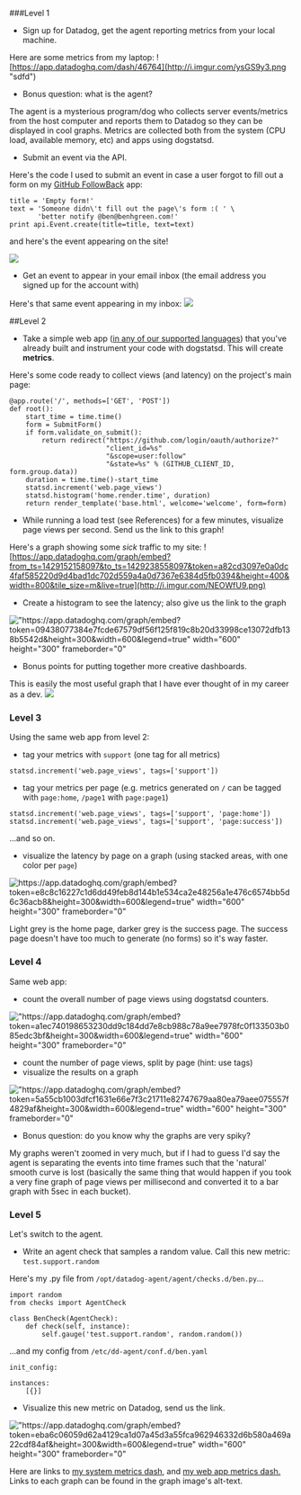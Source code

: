 ###Level 1

* Sign up for Datadog, get the agent reporting metrics from your local machine.

Here are some metrics from my laptop:
![https://app.datadoghq.com/dash/46764](http://i.imgur.com/ysGS9y3.png "sdfd") 

* Bonus question: what is the agent?

The agent is a mysterious program/dog who collects server events/metrics from the host computer and reports them to Datadog so they can be displayed in cool graphs. Metrics are collected both from the system (CPU load, available memory, etc) and apps using dogstatsd.

* Submit an event via the API.

Here's the code I used to submit an event in case a user forgot to fill out a form on my [GitHub FollowBack](http://githubfollowback.projects.benhgreen.com) app:
```
title = 'Empty form!'
text = 'Someone didn\'t fill out the page\'s form :( ' \
       'better notify @ben@benhgreen.com!'
print api.Event.create(title=title, text=text)
```

and here's the event appearing on the site!

![](http://i.imgur.com/MCJc5kC.png) 


* Get an event to appear in your email inbox (the email address you signed up for the account with)

Here's that same event appearing in my inbox:
![](http://i.imgur.com/rdArpYa.png) 

##Level 2

* Take a simple web app ([in any of our supported languages](http://docs.datadoghq.com/libraries/)) that you've already built and instrument your code with dogstatsd. This will create **metrics**.

Here's some code ready to collect views (and latency) on the project's main page:
```
@app.route('/', methods=['GET', 'POST'])
def root():
    start_time = time.time()
    form = SubmitForm()
    if form.validate_on_submit():
        return redirect("https://github.com/login/oauth/authorize?"
                        "client_id=%s"
                        "&scope=user:follow"
                        "&state=%s" % (GITHUB_CLIENT_ID, form.group.data))
    duration = time.time()-start_time
    statsd.increment('web.page_views')
    statsd.histogram('home.render.time', duration)
    return render_template('base.html', welcome='welcome', form=form)
```

* While running a load test (see References) for a few minutes, visualize page views per second. Send us the link to this graph!

Here's a graph showing some *sick* traffic to my site:
![https://app.datadoghq.com/graph/embed?from_ts=1429152158097&to_ts=1429238558097&token=a82cd3097e0a0dc4faf585220d9d4bad1dc702d559a4a0d7367e6384d5fb0394&height=400&width=800&tile_size=m&live=true](http://i.imgur.com/NEOWfU9.png) 

* Create a histogram to see the latency; also give us the link to the graph

!["https://app.datadoghq.com/graph/embed?token=09438077384e7fcde67579df56f125f819c8b20d33998ce13072dfb138b5542d&height=300&width=600&legend=true" width="600" height="300" frameborder="0"](http://i.imgur.com/tLOxmax.png)

* Bonus points for putting together more creative dashboards.

This is easily the most useful graph that I have ever thought of in my career as a dev.
![](http://i.imgur.com/aocSGN7.png)  

### Level 3

Using the same web app from level 2:
* tag your metrics with `support` (one tag for all metrics)

```
statsd.increment('web.page_views', tags=['support'])
```
* tag your metrics per page (e.g. metrics generated on `/` can be tagged with `page:home`, `/page1` with `page:page1`)

```
statsd.increment('web.page_views', tags=['support', 'page:home'])
statsd.increment('web.page_views', tags=['support', 'page:success'])
```
...and so on.

* visualize the latency by page on a graph (using stacked areas, with one color per `page`)

![https://app.datadoghq.com/graph/embed?token=e8c8c16227c1d6dd49feb8d144b1e534ca2e48256a1e476c6574bb5d6c36acb8&height=300&width=600&legend=true" width="600" height="300" frameborder="0"](http://i.imgur.com/PM3Lezq.png)

Light grey is the home page, darker grey is the success page. The success page doesn't have too much to generate (no forms) so it's way faster.

### Level 4

Same web app:

* count the overall number of page views using dogstatsd counters.

!["https://app.datadoghq.com/graph/embed?token=a1ec740198653230dd9c184dd7e8cb988c78a9ee7978fc0f133503b085edc3bf&height=300&width=600&legend=true" width="600" height="300" frameborder="0"](http://i.imgur.com/6KuU9UK.png) 

* count the number of page views, split by page (hint: use tags)
* visualize the results on a graph

!["https://app.datadoghq.com/graph/embed?token=5a55cb1003dfcf1631e66e7f3c21711e82747679aa80ea79aee075557f4829af&height=300&width=600&legend=true" width="600" height="300" frameborder="0"](http://i.imgur.com/bNMx8yx.png) 
* Bonus question: do you know why the graphs are very spiky?

My graphs weren't zoomed in very much, but if I had to guess I'd say the agent is separating the events into time frames such that the 'natural' smooth curve is lost (basically the same thing that would happen if you took a very fine graph of page views per millisecond and converted it to a bar graph with 5sec in each bucket).

### Level 5

Let's switch to the agent.

* Write an agent check that samples a random value. Call this new metric: `test.support.random`

Here's my .py file from `/opt/datadog-agent/agent/checks.d/ben.py`...
```
import random
from checks import AgentCheck

class BenCheck(AgentCheck):
	def check(self, instance):
		self.gauge('test.support.random', random.random())
```
...and my config from `/etc/dd-agent/conf.d/ben.yaml` 
```
init_config:

instances:
    [{}]
```
* Visualize this new metric on Datadog, send us the link.

!["https://app.datadoghq.com/graph/embed?token=eba6c06059d62a4129ca1d07a45d3a55fca962946332d6b580a469a22cdf84af&height=300&width=600&legend=true" width="600" height="300" frameborder="0"](http://i.imgur.com/XAEpevH.png) 

Here are links to [my system metrics dash](https://app.datadoghq.com/dash/46764), and [my web app metrics dash.](https://app.datadoghq.com/dash/46759) Links to each graph can be found in the graph image's alt-text.
